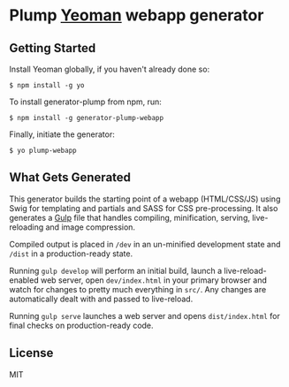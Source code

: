 
# Plump [Yeoman](http://yeoman.io) webapp generator

## Getting Started

Install Yeoman globally, if you haven't already done so:

```
$ npm install -g yo
```

To install generator-plump from npm, run:

```
$ npm install -g generator-plump-webapp
```

Finally, initiate the generator:

```
$ yo plump-webapp
```

## What Gets Generated

This generator builds the starting point of a webapp (HTML/CSS/JS) using Swig for templating and partials and SASS for CSS pre-processing. It also generates a [Gulp](http://gulpjs.com/) file that handles compiling, minification, serving, live-reloading and image compression.

Compiled output is placed in `/dev` in an un-minified development state and `/dist` in a production-ready state.

Running `gulp develop` will perform an initial build, launch a live-reload-enabled web server, open `dev/index.html` in your primary browser and watch for changes to pretty much everything in `src/`. Any changes are automatically dealt with and passed to live-reload.

Running `gulp serve` launches a web server and opens `dist/index.html` for final checks on production-ready code.

## License

MIT
